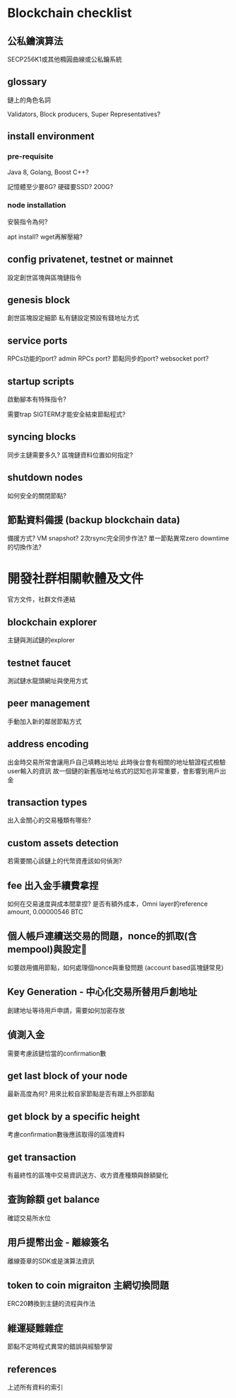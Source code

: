 # Blockchain checklist

## 公私鑰演算法

SECP256K1或其他橢圓曲線或公私鑰系統

## glossary

鏈上的角色名詞

Validators, Block producers, Super Representatives?

## install environment

### pre-requisite

Java 8, Golang, Boost C++?

記憶體至少要8G?
硬碟要SSD? 200G?

### node installation

安裝指令為何?

apt install? wget再解壓縮?

## config privatenet, testnet or mainnet

設定創世區塊與區塊鏈指令

## genesis block

創世區塊設定細節
私有鏈設定預設有錢地址方式

## service ports

RPCs功能的port?
admin RPCs port?
節點同步的port?
websocket port?

## startup scripts

啟動腳本有特殊指令?

需要trap SIGTERM才能安全結束節點程式?

## syncing blocks

同步主鏈需要多久? 區塊鏈資料位置如何指定?

## shutdown nodes

如何安全的關閉節點?

## 節點資料備援 (backup blockchain data)

備援方式?
VM snapshot?
2次rsync完全同步作法?
單一節點異常zero downtime的切換作法?

# 開發社群相關軟體及文件

官方文件，社群文件連結

## blockchain explorer

主鏈與測試鏈的explorer

## testnet faucet

測試鏈水龍頭網址與使用方式

## peer management

手動加入新的鄰居節點方式

## address encoding

出金時交易所常會讓用戶自己填轉出地址
此時後台會有相關的地址驗證程式檢驗user輸入的資訊
故一個鏈的新舊版地址格式的認知也非常重要，會影響到用戶出金

## transaction types

出入金關心的交易種類有哪些?

## custom assets detection

若需要關心該鏈上的代幣資產該如何偵測?

## fee 出入金手續費拿捏

如何在交易速度與成本間拿捏?
是否有額外成本，Omni layer的reference amount, 0.00000546 BTC

## 個人帳戶連續送交易的問題，nonce的抓取(含mempool)與設定

如要啟用備用節點，如何處理個nonce與重發問題
(account based區塊鏈常見)

## Key Generation - 中心化交易所替用戶創地址

創建地址等待用戶申請，需要如何加密存放

## 偵測入金

需要考慮該鏈恰當的confirmation數

## get last block of your node

最新高度為何? 用來比較自家節點是否有跟上外部節點

## get block by a specific height

考慮confirmation數後應該取得的區塊資料

## get transaction

有最終性的區塊中交易資訊送方、收方資產種類與餘額變化

## 查詢餘額 get balance

確認交易所水位

## 用戶提幣出金 - 離線簽名

離線簽章的SDK或是演算法資訊

## token to coin migraiton 主網切換問題

ERC20轉換到主鏈的流程與作法

## 維運疑難雜症

節點不定時程式異常的錯誤與經驗學習

## references

上述所有資料的索引
